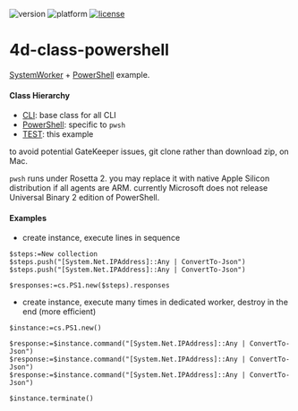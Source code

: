 ![version](https://img.shields.io/badge/version-19%20R4%2B-5682DF)
![platform](https://img.shields.io/static/v1?label=platform&message=mac-intel%20|%20win-64&color=blue)
[![license](https://img.shields.io/github/license/miyako/4d-plugin-jwt)](LICENSE)

# 4d-class-powershell
[SystemWorker](https://developer.4d.com/docs/ja/API/SystemWorkerClass.html) + [PowerShell](https://docs.microsoft.com/en-us/powershell/scripting/install/installing-powershell-on-macos?view=powershell-7.2#binary-archives) example.

#### Class Hierarchy

* [CLI](https://github.com/miyako/4d-class-powershell/blob/main/powershell/Project/Sources/Classes/CLI.4dm): base class for all CLI 
* [PowerShell](https://github.com/miyako/4d-class-powershell/blob/main/powershell/Project/Sources/Classes/PowerShell.4dm): specific to `pwsh`
* [TEST](https://github.com/miyako/4d-class-powershell/blob/main/powershell/Project/Sources/Classes/TEST.4dm): this example

to avoid potential GateKeeper issues, git clone rather than download zip, on Mac.

`pwsh` runs under Rosetta 2. you may replace it with native Apple Silicon distribution if all agents are ARM. currently Microsoft does not release Universal Binary 2 edition of PowerShell.

#### Examples

* create instance, execute lines in sequence

```4d
$steps:=New collection
$steps.push("[System.Net.IPAddress]::Any | ConvertTo-Json")
$steps.push("[System.Net.IPAddress]::Any | ConvertTo-Json")

$responses:=cs.PS1.new($steps).responses
```

* create instance, execute many times in dedicated worker, destroy in the end (more efficient)

```4d
$instance:=cs.PS1.new()

$response:=$instance.command("[System.Net.IPAddress]::Any | ConvertTo-Json")
$response:=$instance.command("[System.Net.IPAddress]::Any | ConvertTo-Json")
$response:=$instance.command("[System.Net.IPAddress]::Any | ConvertTo-Json")

$instance.terminate()
```
